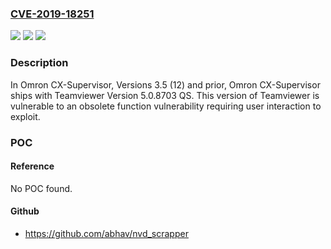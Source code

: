 ### [CVE-2019-18251](https://cve.mitre.org/cgi-bin/cvename.cgi?name=CVE-2019-18251)
![](https://img.shields.io/static/v1?label=Product&message=Omron%20CX-Supervisor&color=blue)
![](https://img.shields.io/static/v1?label=Version&message=n%2Fa&color=blue)
![](https://img.shields.io/static/v1?label=Vulnerability&message=USE%20OF%20OBSOLETE%20FUNCTION%20CWE-477&color=brighgreen)

### Description

In Omron CX-Supervisor, Versions 3.5 (12) and prior, Omron CX-Supervisor ships with Teamviewer Version 5.0.8703 QS. This version of Teamviewer is vulnerable to an obsolete function vulnerability requiring user interaction to exploit.

### POC

#### Reference
No POC found.

#### Github
- https://github.com/abhav/nvd_scrapper

